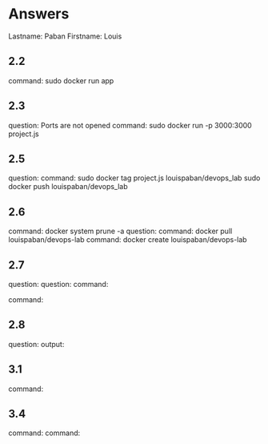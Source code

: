 # Answers

Lastname: Paban
Firstname: Louis 

## 2.2
command: sudo docker run app

## 2.3
question: Ports are not opened
command: sudo docker run -p 3000:3000 project.js

## 2.5
question:
command: sudo docker tag project.js louispaban/devops_lab
         sudo docker push louispaban/devops_lab

## 2.6
command: docker system prune -a
question:
command: docker pull louispaban/devops-lab
command: docker create louispaban/devops-lab

## 2.7
question:
question:
command:

command:

## 2.8
question:
output:
 

## 3.1
command: 

## 3.4
command: 
command: 
